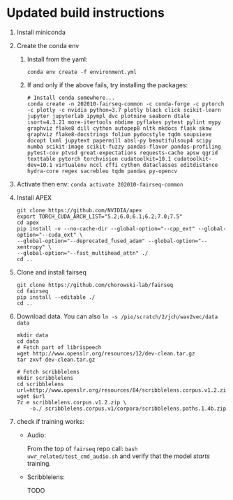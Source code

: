 # Updated build instructions

1. Install miniconda

2. Create the conda env
    1. Install from the yaml:
        ```
        conda env create -f environment.yml
        ```
    2. If and only if the above fails, try installing the packages:
        ```
        # Install conda somewhere...
        conda create -n 202010-fairseq-common -c conda-forge -c pytorch -c plotly -c nvidia python=3.7 plotly black click scikit-learn jupyter jupyterlab ipympl dvc plotnine seaborn dtale isort=4.3.21 more-itertools nbdime pyflakes pytest pylint mypy graphviz flake8 dill cython autopep8 nltk mkdocs flask sknw graphviz flake8-docstrings folium pydocstyle tqdm soupsieve docopt lxml jupytext papermill absl-py beautifulsoup4 scipy numba scikit-image scikit-fuzzy pandas-flavor pandas-profiling pytest-cov ptvsd great-expectations requests-cache apsw qgrid texttable pytorch torchvision cudatoolkit=10.1 cudatoolkit-dev=10.1 virtualenv nccl cffi cython dataclasses editdistance hydra-core regex sacrebleu tqdm pandas py-opencv
        ```

3. Activate then env: `conda activate 202010-fairseq-common`
    
4. Install APEX
    ```
    git clone https://github.com/NVIDIA/apex
    export TORCH_CUDA_ARCH_LIST="5.2;6.0;6.1;6.2;7.0;7.5"
    cd apex
    pip install -v --no-cache-dir --global-option="--cpp_ext" --global-option="--cuda_ext" \
    --global-option="--deprecated_fused_adam" --global-option="--xentropy" \
    --global-option="--fast_multihead_attn" ./
    cd ..
    ```

5. Clone and install fairseq
    ```
    git clone https://github.com/chorowski-lab/fairseq
    cd fairseq
    pip install --editable ./
    cd ..
    ```

6. Download data. You can also `ln -s /pio/scratch/2/jch/wav2vec/data data`
    ```
    mkdir data
    cd data
    # Fetch part of librispeech
    wget http://www.openslr.org/resources/12/dev-clean.tar.gz
    tar zxvf dev-clean.tar.gz 

    # Fetch scribblelens
    mkdir scribblelens
    cd scribblelens
    url=http://www.openslr.org/resources/84/scribblelens.corpus.v1.2.zip
    wget $url
    7z e scribblelens.corpus.v1.2.zip \
        -o./ scribblelens.corpus.v1/corpora/scribblelens.paths.1.4b.zip
    ```

7. check if training works:
    - Audio:

        From the top of `fairseq` repo call: `bash uwr_related/test_cmd_audio.sh` and verify that the model _starts_ training.
    
    - Scribblelens:
        
        TODO
